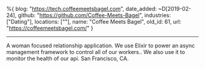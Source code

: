 %{
  blog: "https://tech.coffeemeetsbagel.com",
  date_added: ~D[2019-02-24],
  github: "https://github.com/Coffee-Meets-Bagel",
  industries: ["Dating"],
  locations: [""],
  name: "Coffee Meets Bagel",
  old_id: 61,
  url: "https://coffeemeetsbagel.com/"
}

---

A woman focused relationship application. We use Elixir to power an async management framework to control all of our workers.. We also use it to monitor the health of our api. San Francisco, CA.
